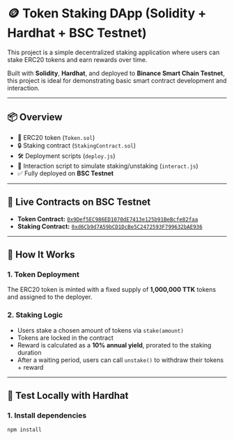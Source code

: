 # 🪙 Token Staking DApp (Solidity + Hardhat + BSC Testnet)

This project is a simple decentralized staking application where users can stake ERC20 tokens and earn rewards over time.

Built with **Solidity**, **Hardhat**, and deployed to **Binance Smart Chain Testnet**, this project is ideal for demonstrating basic smart contract development and interaction.

---

## 📦 Overview

- 🧱 ERC20 token (`Token.sol`)
- 🔒 Staking contract (`StakingContract.sol`)
- 🛠 Deployment scripts (`deploy.js`)
- 🤝 Interaction script to simulate staking/unstaking (`interact.js`)
- ✅ Fully deployed on **BSC Testnet**

---

## 🔗 Live Contracts on BSC Testnet

- **Token Contract:** [`0x9Def5EC986ED1070dE7413e125b91BeBcfe82faa`](https://testnet.bscscan.com/address/0x9Def5EC986ED1070dE7413e125b91BeBcfe82faa)
- **Staking Contract:** [`0xd6Cb9d7A59bCD1DcBe5C2472593F799632bAE936`](https://testnet.bscscan.com/address/0xd6Cb9d7A59bCD1DcBe5C2472593F799632bAE936)

---

## 🚀 How It Works

### 1. Token Deployment

The ERC20 token is minted with a fixed supply of **1,000,000 TTK** tokens and assigned to the deployer.

### 2. Staking Logic

- Users stake a chosen amount of tokens via `stake(amount)`
- Tokens are locked in the contract
- Reward is calculated as a **10% annual yield**, prorated to the staking duration
- After a waiting period, users can call `unstake()` to withdraw their tokens + reward

---

## 🧪 Test Locally with Hardhat

### 1. Install dependencies

```bash
npm install
